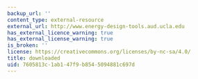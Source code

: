 ```yaml
---
backup_url: ''
content_type: external-resource
external_url: http://www.energy-design-tools.aud.ucla.edu
has_external_licence_warning: true
has_external_license_warning: true
is_broken: ''
license: https://creativecommons.org/licenses/by-nc-sa/4.0/
title: downloaded
uid: 7605813c-1ab1-47f9-b854-5094881c697d
---
```

